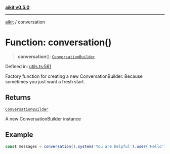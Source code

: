 [**aikit v0.5.0**](../README.md)

---

[aikit](../README.md) / conversation

# Function: conversation()

> **conversation**(): [`ConversationBuilder`](../classes/ConversationBuilder.md)

Defined in: [utils.ts:561](https://github.com/chinmaymk/aikit/blob/main/src/utils.ts#L561)

Factory function for creating a new ConversationBuilder.
Because sometimes you just want a fresh start.

## Returns

[`ConversationBuilder`](../classes/ConversationBuilder.md)

A new ConversationBuilder instance

## Example

```typescript
const messages = conversation().system('You are helpful').user('Hello').build();
```
